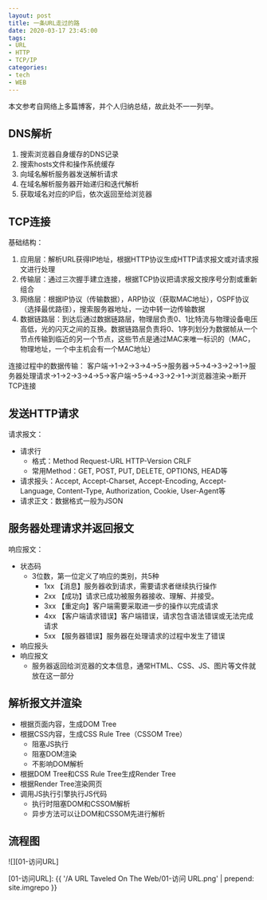 ```yaml
---
layout: post
title: 一条URL走过的路
date: 2020-03-17 23:45:00
tags:
- URL
- HTTP
- TCP/IP
categories:
- tech
- WEB
---
```


本文参考自网络上多篇博客，并个人归纳总结，故此处不一一列举。

## DNS解析

1. 搜索浏览器自身缓存的DNS记录
2. 搜索hosts文件和操作系统缓存
3. 向域名解析服务器发送解析请求
4. 在域名解析服务器开始递归和迭代解析
5. 获取域名对应的IP后，依次返回至给浏览器

## TCP连接

基础结构：

1. 应用层：解析URL获得IP地址，根据HTTP协议生成HTTP请求报文或对请求报文进行处理
2. 传输层：通过三次握手建立连接，根据TCP协议把请求报文按序号分割或重新组合
3. 网络层：根据IP协议（传输数据），ARP协议（获取MAC地址），OSPF协议（选择最优路径），搜索服务器地址，一边中转一边传输数据
4. 数据链路层：到达后通过数据链路层，物理层负责0、1比特流与物理设备电压高低，光的闪灭之间的互换。数据链路层负责将0、1序列划分为数据帧从一个节点传输到临近的另一个节点，这些节点是通过MAC来唯一标识的（MAC，物理地址，一个中主机会有一个MAC地址）

连接过程中的数据传输：
客户端→1→2→3→4→5→服务器→5→4→3→2→1→服务器处理请求→1→2→3→4→5→客户端→5→4→3→2→1→浏览器渲染→断开TCP连接

## 发送HTTP请求

请求报文：

* 请求行
  * 格式：Method Request-URL HTTP-Version CRLF
  * 常用Method：GET, POST, PUT, DELETE, OPTIONS, HEAD等
* 请求报头：Accept, Accept-Charset, Accept-Encoding, Accept-Language, Content-Type, Authorization, Cookie, User-Agent等
* 请求正文：数据格式一般为JSON

## 服务器处理请求并返回报文

响应报文：

* 状态码
  * 3位数，第一位定义了响应的类别，共5种
    * 1xx 【消息】服务器收到请求，需要请求者继续执行操作
    * 2xx 【成功】请求已成功被服务器接收、理解、并接受。
    * 3xx 【重定向】客户端需要采取进一步的操作以完成请求
    * 4xx 【客户端请求错误】客户端错误，请求包含语法错误或无法完成请求
    * 5xx 【服务器错误】服务器在处理请求的过程中发生了错误
* 响应报头
* 响应报文
  * 服务器返回给浏览器的文本信息，通常HTML、CSS、JS、图片等文件就放在这一部分

## 解析报文并渲染

* 根据页面内容，生成DOM Tree
* 根据CSS内容，生成CSS Rule Tree（CSSOM Tree）
  * 阻塞JS执行
  * 阻塞DOM渲染
  * 不影响DOM解析
* 根据DOM Tree和CSS Rule Tree生成Render Tree
* 根据Render Tree渲染网页
* 调用JS执行引擎执行JS代码
  * 执行时阻塞DOM和CSSOM解析
  * 异步方法可以让DOM和CSSOM先进行解析

## 流程图

![][01-访问URL]

[01-访问URL]: {{ '/A URL Taveled On The Web/01-访问 URL.png' | prepend: site.imgrepo }}
